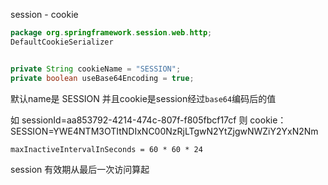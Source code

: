 
session - cookie
```java
package org.springframework.session.web.http;
DefaultCookieSerializer


private String cookieName = "SESSION";
private boolean useBase64Encoding = true;

```
默认name是 SESSION
并且cookie是session经过`base64`编码后的值

如
sessionId=aa853792-4214-474c-807f-f805fbcf17cf
则
cookie： SESSION=YWE4NTM3OTItNDIxNC00NzRjLTgwN2YtZjgwNWZiY2YxN2Nm


``` session的有效期
maxInactiveIntervalInSeconds = 60 * 60 * 24
```
session 有效期从最后一次访问算起
